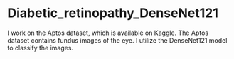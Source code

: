 # Diabetic_retinopathy_DenseNet121
I work on the Aptos dataset, which is available on Kaggle.
           The Aptos dataset contains fundus images of the eye.
I utilize the DenseNet121 model to classify the images.




